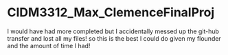# CIDM3312_Max_ClemenceFinalProj
I would have had more completed but I accidentally messed up the git-hub transfer and lost all my files!
so this is the best I could do given my flounder and the amount of time I had!
